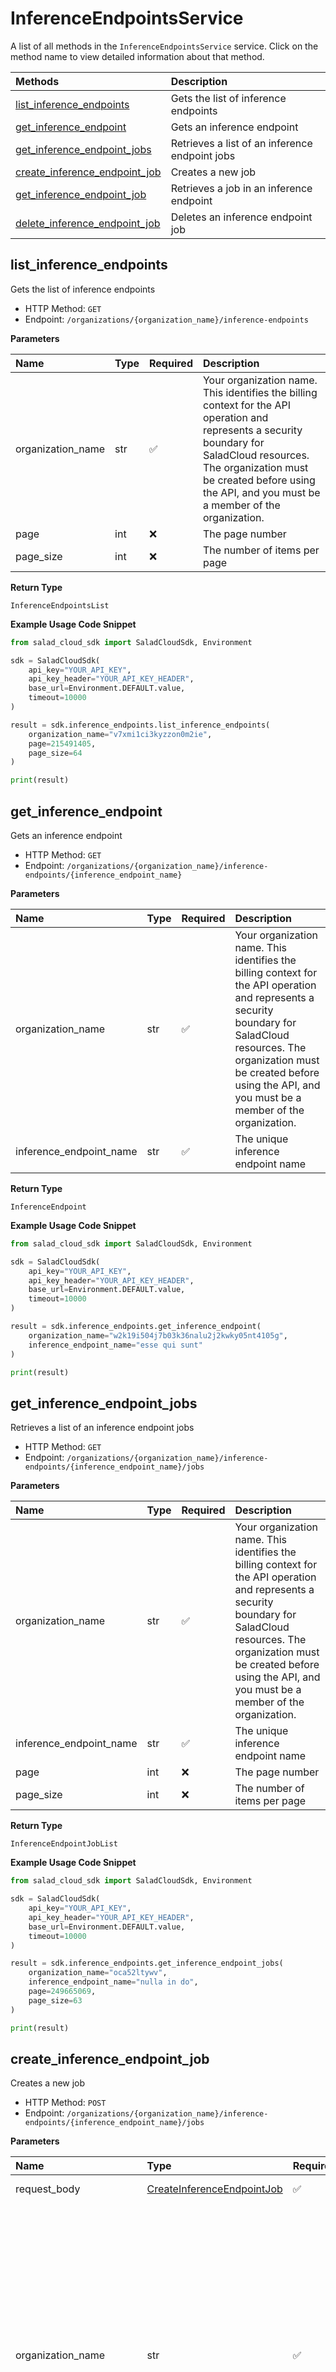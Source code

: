 # InferenceEndpointsService

A list of all methods in the `InferenceEndpointsService` service. Click on the method name to view detailed information about that method.

| Methods                                                         | Description                                    |
| :-------------------------------------------------------------- | :--------------------------------------------- |
| [list_inference_endpoints](#list_inference_endpoints)           | Gets the list of inference endpoints           |
| [get_inference_endpoint](#get_inference_endpoint)               | Gets an inference endpoint                     |
| [get_inference_endpoint_jobs](#get_inference_endpoint_jobs)     | Retrieves a list of an inference endpoint jobs |
| [create_inference_endpoint_job](#create_inference_endpoint_job) | Creates a new job                              |
| [get_inference_endpoint_job](#get_inference_endpoint_job)       | Retrieves a job in an inference endpoint       |
| [delete_inference_endpoint_job](#delete_inference_endpoint_job) | Deletes an inference endpoint job              |

## list_inference_endpoints

Gets the list of inference endpoints

- HTTP Method: `GET`
- Endpoint: `/organizations/{organization_name}/inference-endpoints`

**Parameters**

| Name              | Type | Required | Description                                                                                                                                                                                                                                         |
| :---------------- | :--- | :------- | :-------------------------------------------------------------------------------------------------------------------------------------------------------------------------------------------------------------------------------------------------- |
| organization_name | str  | ✅       | Your organization name. This identifies the billing context for the API operation and represents a security boundary for SaladCloud resources. The organization must be created before using the API, and you must be a member of the organization. |
| page              | int  | ❌       | The page number                                                                                                                                                                                                                                     |
| page_size         | int  | ❌       | The number of items per page                                                                                                                                                                                                                        |

**Return Type**

`InferenceEndpointsList`

**Example Usage Code Snippet**

```python
from salad_cloud_sdk import SaladCloudSdk, Environment

sdk = SaladCloudSdk(
    api_key="YOUR_API_KEY",
    api_key_header="YOUR_API_KEY_HEADER",
    base_url=Environment.DEFAULT.value,
    timeout=10000
)

result = sdk.inference_endpoints.list_inference_endpoints(
    organization_name="v7xmi1ci3kyzzon0m2ie",
    page=215491405,
    page_size=64
)

print(result)
```

## get_inference_endpoint

Gets an inference endpoint

- HTTP Method: `GET`
- Endpoint: `/organizations/{organization_name}/inference-endpoints/{inference_endpoint_name}`

**Parameters**

| Name                    | Type | Required | Description                                                                                                                                                                                                                                         |
| :---------------------- | :--- | :------- | :-------------------------------------------------------------------------------------------------------------------------------------------------------------------------------------------------------------------------------------------------- |
| organization_name       | str  | ✅       | Your organization name. This identifies the billing context for the API operation and represents a security boundary for SaladCloud resources. The organization must be created before using the API, and you must be a member of the organization. |
| inference_endpoint_name | str  | ✅       | The unique inference endpoint name                                                                                                                                                                                                                  |

**Return Type**

`InferenceEndpoint`

**Example Usage Code Snippet**

```python
from salad_cloud_sdk import SaladCloudSdk, Environment

sdk = SaladCloudSdk(
    api_key="YOUR_API_KEY",
    api_key_header="YOUR_API_KEY_HEADER",
    base_url=Environment.DEFAULT.value,
    timeout=10000
)

result = sdk.inference_endpoints.get_inference_endpoint(
    organization_name="w2k19i504j7b03k36nalu2j2kwky05nt4105g",
    inference_endpoint_name="esse qui sunt"
)

print(result)
```

## get_inference_endpoint_jobs

Retrieves a list of an inference endpoint jobs

- HTTP Method: `GET`
- Endpoint: `/organizations/{organization_name}/inference-endpoints/{inference_endpoint_name}/jobs`

**Parameters**

| Name                    | Type | Required | Description                                                                                                                                                                                                                                         |
| :---------------------- | :--- | :------- | :-------------------------------------------------------------------------------------------------------------------------------------------------------------------------------------------------------------------------------------------------- |
| organization_name       | str  | ✅       | Your organization name. This identifies the billing context for the API operation and represents a security boundary for SaladCloud resources. The organization must be created before using the API, and you must be a member of the organization. |
| inference_endpoint_name | str  | ✅       | The unique inference endpoint name                                                                                                                                                                                                                  |
| page                    | int  | ❌       | The page number                                                                                                                                                                                                                                     |
| page_size               | int  | ❌       | The number of items per page                                                                                                                                                                                                                        |

**Return Type**

`InferenceEndpointJobList`

**Example Usage Code Snippet**

```python
from salad_cloud_sdk import SaladCloudSdk, Environment

sdk = SaladCloudSdk(
    api_key="YOUR_API_KEY",
    api_key_header="YOUR_API_KEY_HEADER",
    base_url=Environment.DEFAULT.value,
    timeout=10000
)

result = sdk.inference_endpoints.get_inference_endpoint_jobs(
    organization_name="oca52ltywv",
    inference_endpoint_name="nulla in do",
    page=249665069,
    page_size=63
)

print(result)
```

## create_inference_endpoint_job

Creates a new job

- HTTP Method: `POST`
- Endpoint: `/organizations/{organization_name}/inference-endpoints/{inference_endpoint_name}/jobs`

**Parameters**

| Name                    | Type                                                                  | Required | Description                                                                                                                                                                                                                                         |
| :---------------------- | :-------------------------------------------------------------------- | :------- | :-------------------------------------------------------------------------------------------------------------------------------------------------------------------------------------------------------------------------------------------------- |
| request_body            | [CreateInferenceEndpointJob](../models/CreateInferenceEndpointJob.md) | ✅       | The request body.                                                                                                                                                                                                                                   |
| organization_name       | str                                                                   | ✅       | Your organization name. This identifies the billing context for the API operation and represents a security boundary for SaladCloud resources. The organization must be created before using the API, and you must be a member of the organization. |
| inference_endpoint_name | str                                                                   | ✅       | The unique inference endpoint name                                                                                                                                                                                                                  |

**Return Type**

`InferenceEndpointJob`

**Example Usage Code Snippet**

```python
from salad_cloud_sdk import SaladCloudSdk, Environment
from salad_cloud_sdk.models import CreateInferenceEndpointJob

sdk = SaladCloudSdk(
    api_key="YOUR_API_KEY",
    api_key_header="YOUR_API_KEY_HEADER",
    base_url=Environment.DEFAULT.value,
    timeout=10000
)

request_body = CreateInferenceEndpointJob(
    input="",
    metadata={},
    webhook="webhook"
)

result = sdk.inference_endpoints.create_inference_endpoint_job(
    request_body=request_body,
    organization_name="oca52ltywv",
    inference_endpoint_name="nulla in do"
)

print(result)
```

## get_inference_endpoint_job

Retrieves a job in an inference endpoint

- HTTP Method: `GET`
- Endpoint: `/organizations/{organization_name}/inference-endpoints/{inference_endpoint_name}/jobs/{inference_endpoint_job_id}`

**Parameters**

| Name                      | Type | Required | Description                                                                                                                                                                                                                                         |
| :------------------------ | :--- | :------- | :-------------------------------------------------------------------------------------------------------------------------------------------------------------------------------------------------------------------------------------------------- |
| organization_name         | str  | ✅       | Your organization name. This identifies the billing context for the API operation and represents a security boundary for SaladCloud resources. The organization must be created before using the API, and you must be a member of the organization. |
| inference_endpoint_name   | str  | ✅       | The unique inference endpoint name                                                                                                                                                                                                                  |
| inference_endpoint_job_id | str  | ✅       | The unique job id                                                                                                                                                                                                                                   |

**Return Type**

`InferenceEndpointJob`

**Example Usage Code Snippet**

```python
from salad_cloud_sdk import SaladCloudSdk, Environment

sdk = SaladCloudSdk(
    api_key="YOUR_API_KEY",
    api_key_header="YOUR_API_KEY_HEADER",
    base_url=Environment.DEFAULT.value,
    timeout=10000
)

result = sdk.inference_endpoints.get_inference_endpoint_job(
    organization_name="fa9p9or6f6b78k5l055jui8tmpngms0ir5zg3ixfzqkola94rkm",
    inference_endpoint_name="mollit",
    inference_endpoint_job_id="inference_endpoint_job_id"
)

print(result)
```

## delete_inference_endpoint_job

Deletes an inference endpoint job

- HTTP Method: `DELETE`
- Endpoint: `/organizations/{organization_name}/inference-endpoints/{inference_endpoint_name}/jobs/{inference_endpoint_job_id}`

**Parameters**

| Name                      | Type | Required | Description                                                                                                                                                                                                                                         |
| :------------------------ | :--- | :------- | :-------------------------------------------------------------------------------------------------------------------------------------------------------------------------------------------------------------------------------------------------- |
| organization_name         | str  | ✅       | Your organization name. This identifies the billing context for the API operation and represents a security boundary for SaladCloud resources. The organization must be created before using the API, and you must be a member of the organization. |
| inference_endpoint_name   | str  | ✅       | The unique inference endpoint name                                                                                                                                                                                                                  |
| inference_endpoint_job_id | str  | ✅       | The unique job id                                                                                                                                                                                                                                   |

**Example Usage Code Snippet**

```python
from salad_cloud_sdk import SaladCloudSdk, Environment

sdk = SaladCloudSdk(
    api_key="YOUR_API_KEY",
    api_key_header="YOUR_API_KEY_HEADER",
    base_url=Environment.DEFAULT.value,
    timeout=10000
)

result = sdk.inference_endpoints.delete_inference_endpoint_job(
    organization_name="fa9p9or6f6b78k5l055jui8tmpngms0ir5zg3ixfzqkola94rkm",
    inference_endpoint_name="mollit",
    inference_endpoint_job_id="inference_endpoint_job_id"
)

print(result)
```
